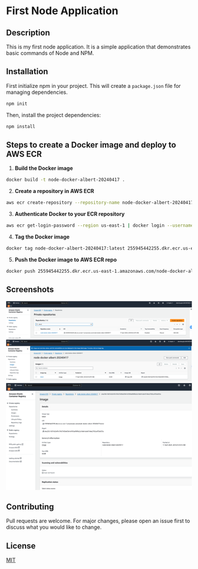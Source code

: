 # First Node Application

## Description

This is my first node application. It is a simple application that demonstrates
basic commands of Node and NPM.

## Installation

First initialize npm in your project. This will create a `package.json` file for
managing dependencies.

```bash
npm init
```

Then, install the project dependencies:

```bash
npm install
```

## Steps to create a Docker image and deploy to AWS ECR

1. **Build the Docker image**

```bash
docker build -t node-docker-albert-20240417 .
```

2. **Create a repository in AWS ECR**

```bash
aws ecr create-repository --repository-name node-docker-albert-20240417
```

3. **Authenticate Docker to your ECR repository**

```bash
aws ecr get-login-password --region us-east-1 | docker login --username AWS --password-stdin 255945442255.dkr.ecr.us-east-1.amazonaws.com
```

4. **Tag the Docker image**

```bash
docker tag node-docker-albert-20240417:latest 255945442255.dkr.ecr.us-east-1.amazonaws.com/node-docker-albert-20240417:latest
```

5. **Push the Docker image to AWS ECR repo**

```bash
docker push 255945442255.dkr.ecr.us-east-1.amazonaws.com/node-docker-albert-20240417:latest
```

## Screenshots

![](./ECR01.png)  
![](./ECR02.png)  
![](./ECR03.png)

## Contributing

Pull requests are welcome. For major changes, please open an issue first to
discuss what you would like to change.

## License

[MIT](https://choosealicense.com/licenses/mit/)